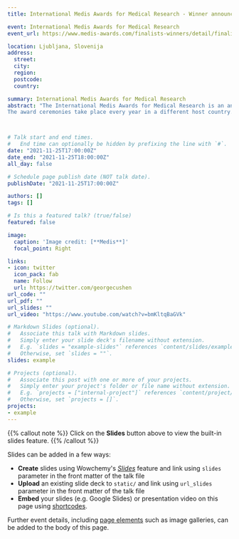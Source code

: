 ```yaml
---
title: International Medis Awards for Medical Research - Winner announcement

event: International Medis Awards for Medical Research
event_url: https://www.medis-awards.com/finalists-winners/detail/finalist/matej-sapina/

location: Ljubljana, Slovenija
address:
  street: 
  city: 
  region: 
  postcode: 
  country: 

summary: International Medis Awards for Medical Research
abstract: "The International Medis Awards for Medical Research is an annual international contest for medical doctors and pharmacists who have published medical research in a specific medical field in a highly ranked scientific publication and are daily actively involved in clinical practice in institutions throughout the region.
The award ceremonies take place every year in a different host country. Until now the awards were presented in Belgrade, Ljubljana, Sarajevo and Zagreb."



# Talk start and end times.
#   End time can optionally be hidden by prefixing the line with `#`.
date: "2021-11-25T17:00:00Z"
date_end: "2021-11-25T18:00:00Z"
all_day: false

# Schedule page publish date (NOT talk date).
publishDate: "2021-11-25T17:00:00Z"

authors: []
tags: []

# Is this a featured talk? (true/false)
featured: false

image:
  caption: 'Image credit: [**Medis**]'
  focal_point: Right

links:
- icon: twitter
  icon_pack: fab
  name: Follow
  url: https://twitter.com/georgecushen
url_code: ""
url_pdf: ""
url_slides: ""
url_video: "https://www.youtube.com/watch?v=bmKltqBaGVk"

# Markdown Slides (optional).
#   Associate this talk with Markdown slides.
#   Simply enter your slide deck's filename without extension.
#   E.g. `slides = "example-slides"` references `content/slides/example-slides.md`.
#   Otherwise, set `slides = ""`.
slides: example

# Projects (optional).
#   Associate this post with one or more of your projects.
#   Simply enter your project's folder or file name without extension.
#   E.g. `projects = ["internal-project"]` references `content/project/deep-learning/index.md`.
#   Otherwise, set `projects = []`.
projects:
- example
---
```


{{% callout note %}}
Click on the **Slides** button above to view the built-in slides feature.
{{% /callout %}}

Slides can be added in a few ways:

- **Create** slides using Wowchemy's [*Slides*](https://wowchemy.com/docs/managing-content/#create-slides) feature and link using `slides` parameter in the front matter of the talk file
- **Upload** an existing slide deck to `static/` and link using `url_slides` parameter in the front matter of the talk file
- **Embed** your slides (e.g. Google Slides) or presentation video on this page using [shortcodes](https://wowchemy.com/docs/writing-markdown-latex/).

Further event details, including [page elements](https://wowchemy.com/docs/writing-markdown-latex/) such as image galleries, can be added to the body of this page.
